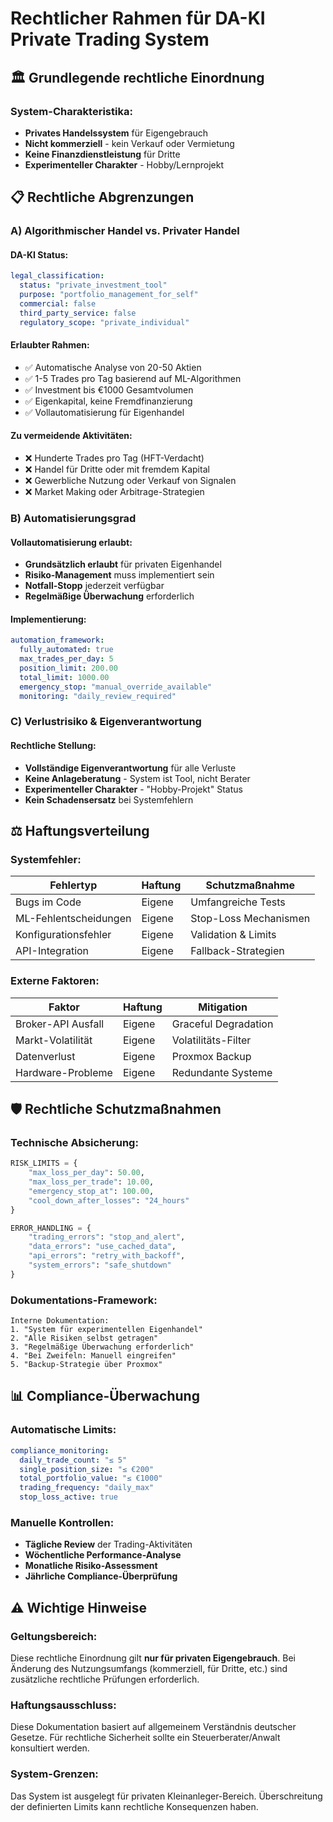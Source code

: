 # Rechtlicher Rahmen für DA-KI Private Trading System

## 🏛️ Grundlegende rechtliche Einordnung

### **System-Charakteristika:**
- **Privates Handelssystem** für Eigengebrauch
- **Nicht kommerziell** - kein Verkauf oder Vermietung
- **Keine Finanzdienstleistung** für Dritte
- **Experimenteller Charakter** - Hobby/Lernprojekt

## 📋 **Rechtliche Abgrenzungen**

### **A) Algorithmischer Handel vs. Privater Handel**

#### **DA-KI Status:**
```yaml
legal_classification:
  status: "private_investment_tool"
  purpose: "portfolio_management_for_self"
  commercial: false
  third_party_service: false
  regulatory_scope: "private_individual"
```

#### **Erlaubter Rahmen:**
- ✅ Automatische Analyse von 20-50 Aktien
- ✅ 1-5 Trades pro Tag basierend auf ML-Algorithmen
- ✅ Investment bis €1000 Gesamtvolumen
- ✅ Eigenkapital, keine Fremdfinanzierung
- ✅ Vollautomatisierung für Eigenhandel

#### **Zu vermeidende Aktivitäten:**
- ❌ Hunderte Trades pro Tag (HFT-Verdacht)
- ❌ Handel für Dritte oder mit fremdem Kapital
- ❌ Gewerbliche Nutzung oder Verkauf von Signalen
- ❌ Market Making oder Arbitrage-Strategien

### **B) Automatisierungsgrad**

#### **Vollautomatisierung erlaubt:**
- **Grundsätzlich erlaubt** für privaten Eigenhandel
- **Risiko-Management** muss implementiert sein
- **Notfall-Stopp** jederzeit verfügbar
- **Regelmäßige Überwachung** erforderlich

#### **Implementierung:**
```yaml
automation_framework:
  fully_automated: true
  max_trades_per_day: 5
  position_limit: 200.00
  total_limit: 1000.00
  emergency_stop: "manual_override_available"
  monitoring: "daily_review_required"
```

### **C) Verlustrisiko & Eigenverantwortung**

#### **Rechtliche Stellung:**
- **Vollständige Eigenverantwortung** für alle Verluste
- **Keine Anlageberatung** - System ist Tool, nicht Berater
- **Experimenteller Charakter** - "Hobby-Projekt" Status
- **Kein Schadensersatz** bei Systemfehlern

## ⚖️ **Haftungsverteilung**

### **Systemfehler:**
| Fehlertyp | Haftung | Schutzmaßnahme |
|-----------|---------|----------------|
| Bugs im Code | Eigene | Umfangreiche Tests |
| ML-Fehlentscheidungen | Eigene | Stop-Loss Mechanismen |
| Konfigurationsfehler | Eigene | Validation & Limits |
| API-Integration | Eigene | Fallback-Strategien |

### **Externe Faktoren:**
| Faktor | Haftung | Mitigation |
|--------|---------|------------|
| Broker-API Ausfall | Eigene | Graceful Degradation |
| Markt-Volatilität | Eigene | Volatilitäts-Filter |
| Datenverlust | Eigene | Proxmox Backup |
| Hardware-Probleme | Eigene | Redundante Systeme |

## 🛡️ **Rechtliche Schutzmaßnahmen**

### **Technische Absicherung:**
```python
RISK_LIMITS = {
    "max_loss_per_day": 50.00,
    "max_loss_per_trade": 10.00,
    "emergency_stop_at": 100.00,
    "cool_down_after_losses": "24_hours"
}

ERROR_HANDLING = {
    "trading_errors": "stop_and_alert",
    "data_errors": "use_cached_data", 
    "api_errors": "retry_with_backoff",
    "system_errors": "safe_shutdown"
}
```

### **Dokumentations-Framework:**
```
Interne Dokumentation:
1. "System für experimentellen Eigenhandel"
2. "Alle Risiken selbst getragen"
3. "Regelmäßige Überwachung erforderlich"
4. "Bei Zweifeln: Manuell eingreifen"
5. "Backup-Strategie über Proxmox"
```

## 📊 **Compliance-Überwachung**

### **Automatische Limits:**
```yaml
compliance_monitoring:
  daily_trade_count: "≤ 5"
  single_position_size: "≤ €200"
  total_portfolio_value: "≤ €1000"
  trading_frequency: "daily_max"
  stop_loss_active: true
```

### **Manuelle Kontrollen:**
- **Tägliche Review** der Trading-Aktivitäten
- **Wöchentliche Performance-Analyse**
- **Monatliche Risiko-Assessment**
- **Jährliche Compliance-Überprüfung**

## ⚠️ **Wichtige Hinweise**

### **Geltungsbereich:**
Diese rechtliche Einordnung gilt **nur für privaten Eigengebrauch**. Bei Änderung des Nutzungsumfangs (kommerziell, für Dritte, etc.) sind zusätzliche rechtliche Prüfungen erforderlich.

### **Haftungsausschluss:**
Diese Dokumentation basiert auf allgemeinem Verständnis deutscher Gesetze. Für rechtliche Sicherheit sollte ein Steuerberater/Anwalt konsultiert werden.

### **System-Grenzen:**
Das System ist ausgelegt für privaten Kleinanleger-Bereich. Überschreitung der definierten Limits kann rechtliche Konsequenzen haben.